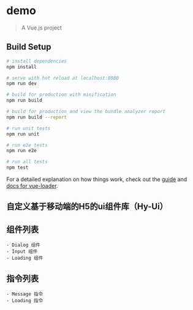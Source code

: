 # demo

> A Vue.js project

## Build Setup

``` bash
# install dependencies
npm install

# serve with hot reload at localhost:8080
npm run dev

# build for production with minification
npm run build

# build for production and view the bundle analyzer report
npm run build --report

# run unit tests
npm run unit

# run e2e tests
npm run e2e

# run all tests
npm test
```

For a detailed explanation on how things work, check out the [guide](http://vuejs-templates.github.io/webpack/) and [docs for vue-loader](http://vuejs.github.io/vue-loader).


## 自定义基于移动端的H5的ui组件库（Hy-Ui）

## 组件列表
```
- Dialog 组件
- Input 组件
- Loading 组件

```

## 指令列表
```
- Message 指令
- Loading 指令

```



